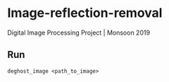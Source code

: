# Image-reflection-removal

Digital Image Processing Project | Monsoon 2019


## Run
`deghost_image <path_to_image>`
